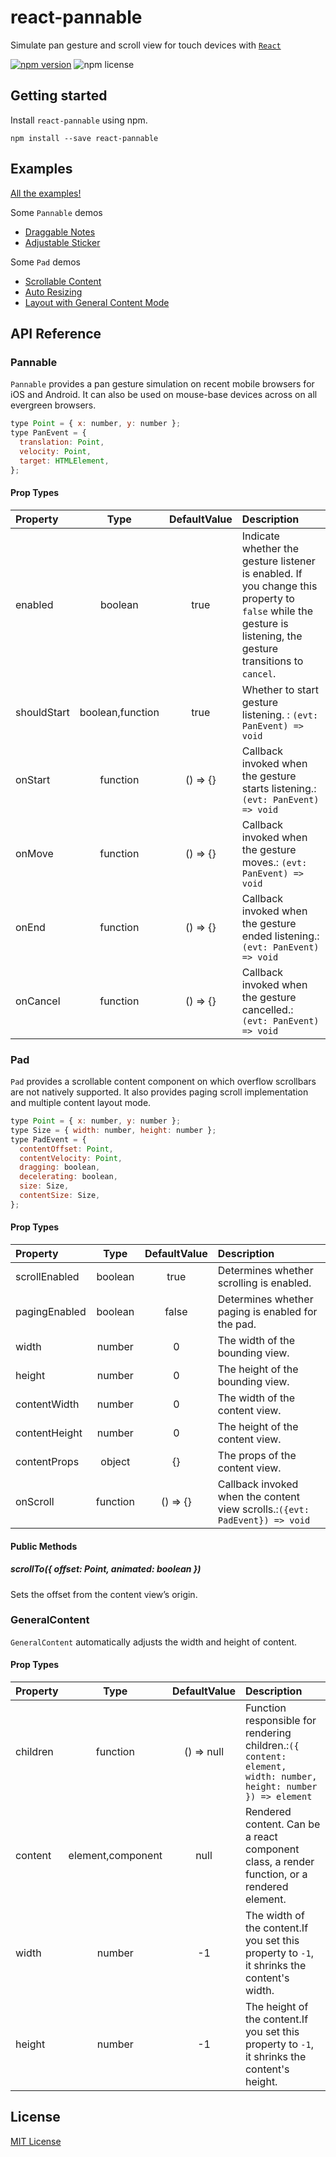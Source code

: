 # react-pannable

Simulate pan gesture and scroll view for touch devices with [`React`](https://facebook.github.io/react/)

[![npm version](https://img.shields.io/npm/v/react-pannable.svg)](https://www.npmjs.com/package/react-pannable)
![npm license](https://img.shields.io/npm/l/react-pannable.svg?style=flat)

## Getting started

Install `react-pannable` using npm.

```shell
npm install --save react-pannable
```

## Examples

[All the examples!](https://n43.github.io/react-pannable-demo/)

Some `Pannable` demos

- [Draggable Notes](https://n43.github.io/react-pannable-demo/?selectedKind=Pannable&selectedStory=Note&full=0&addons=0&stories=1&panelRight=0)
- [Adjustable Sticker](https://n43.github.io/react-pannable-demo/?selectedKind=Pannable&selectedStory=Sticker&full=0&addons=0&stories=1&panelRight=0)

Some `Pad` demos

- [Scrollable Content](https://n43.github.io/react-pannable-demo/?selectedKind=Pad&selectedStory=basic%20scroll&full=0&addons=0&stories=1&panelRight=0)
- [Auto Resizing](https://n43.github.io/react-pannable-demo/?selectedKind=Pad&selectedStory=filling%20parent%20space&full=0&addons=0&stories=1&panelRight=0)
- [Layout with General Content Mode](https://n43.github.io/react-pannable-demo/?selectedKind=Pad&selectedStory=using%20general%20content%20layout&full=0&addons=0&stories=1&panelRight=0)

## API Reference

### Pannable

`Pannable` provides a pan gesture simulation on recent mobile browsers for iOS and Android. It can also be used on mouse-base devices across on all evergreen browsers.

```js
type Point = { x: number, y: number };
type PanEvent = {
  translation: Point,
  velocity: Point,
  target: HTMLElement,
};
```

#### Prop Types

| Property    |       Type       | DefaultValue | Description                                                                                                                                                   |
| :---------- | :--------------: | :----------: | :------------------------------------------------------------------------------------------------------------------------------------------------------------ |
| enabled     |     boolean      |     true     | Indicate whether the gesture listener is enabled. If you change this property to `false` while the gesture is listening, the gesture transitions to `cancel`. |
| shouldStart | boolean,function |     true     | Whether to start gesture listening. : `(evt: PanEvent) => void`                                                                                               |
| onStart     |     function     |   () => {}   | Callback invoked when the gesture starts listening.: `(evt: PanEvent) => void`                                                                                |
| onMove      |     function     |   () => {}   | Callback invoked when the gesture moves.: `(evt: PanEvent) => void`                                                                                           |
| onEnd       |     function     |   () => {}   | Callback invoked when the gesture ended listening.: `(evt: PanEvent) => void`                                                                                 |
| onCancel    |     function     |   () => {}   | Callback invoked when the gesture cancelled.: `(evt: PanEvent) => void`                                                                                       |

### Pad

`Pad` provides a scrollable content component on which overflow scrollbars are not natively supported. It also provides paging scroll implementation and multiple content layout mode.

```js
type Point = { x: number, y: number };
type Size = { width: number, height: number };
type PadEvent = {
  contentOffset: Point,
  contentVelocity: Point,
  dragging: boolean,
  decelerating: boolean,
  size: Size,
  contentSize: Size,
};
```

#### Prop Types

| Property      |   Type   | DefaultValue | Description                                                                 |
| :------------ | :------: | :----------: | :-------------------------------------------------------------------------- |
| scrollEnabled | boolean  |     true     | Determines whether scrolling is enabled.                                    |
| pagingEnabled | boolean  |    false     | Determines whether paging is enabled for the pad.                           |
| width         |  number  |      0       | The width of the bounding view.                                             |
| height        |  number  |      0       | The height of the bounding view.                                            |
| contentWidth  |  number  |      0       | The width of the content view.                                              |
| contentHeight |  number  |      0       | The height of the content view.                                             |
| contentProps  |  object  |      {}      | The props of the content view.                                              |
| onScroll      | function |   () => {}   | Callback invoked when the content view scrolls.:`({evt: PadEvent}) => void` |

#### Public Methods

##### scrollTo({ offset: Point, animated: boolean })

Sets the offset from the content view’s origin.

### GeneralContent

`GeneralContent` automatically adjusts the width and height of content.

#### Prop Types

| Property |       Type        | DefaultValue | Description                                                                                                     |
| :------- | :---------------: | :----------: | :-------------------------------------------------------------------------------------------------------------- |
| children |     function      |  () => null  | Function responsible for rendering children.:`({ content: element, width: number, height: number }) => element` |
| content  | element,component |     null     | Rendered content. Can be a react component class, a render function, or a rendered element.                     |
| width    |      number       |      -1      | The width of the content.If you set this property to `-1`, it shrinks the content's width.                      |
| height   |      number       |      -1      | The height of the content.If you set this property to `-1`, it shrinks the content's height.                    |

## License

[MIT License](./LICENSE)

